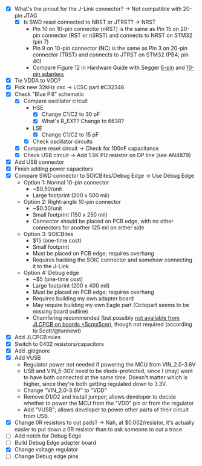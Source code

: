 - [x] What's the pinout for the J-Link connector? -> Not compatible with 20-pin JTAG
  - [x] Is SWD reset connected to NRST or JTRST? -> NRST
    - Pin 10 on 10-pin connector (nRST) is the same as Pin 15 on 20-pin connector (RST or nSRST) and connects to NRST on STM32 (pin 7)
    - Pin 9 on 10-pin connector (NC) is the same as Pin 3 on 20-pin connector (TRST) and connects to JTRST on STM32 (PB4; pin 40)
    - Compare Figure 12 in Hardware Guide with Segger [6-pin](https://www.segger.com/products/debug-probes/j-link/accessories/adapters/6-pin-needle-adapter/) and [10-pin adapters](https://www.segger.com/products/debug-probes/j-link/accessories/adapters/10-pin-needle-adapter/)
- [x] Tie VDDA to VDD?
- [x] Pick new 32kHz osc -> LCSC part #C32346
- [x] Check "Blue Pill" schematic
  - [x] Compare oscillator circuit
    - HSE
      - [x] Change C1/C2 to 30 pF
      - [x] What's R_EXT? Change to 663R?
    - LSE
      - [x] Change C1/C2 to 15 pF
    - [x] Check oscillator circuits
  - [x] Compare reset circuit -> Check for 100nF capacitance
  - [x] Check USB circuit -> Add 1.5K PU resistor on DP line (see AN4879)
- [x] Add USB connector
- [x] Finish adding power capacitors
- [x] Compare SWD connector to SOICBites/Debug Edge -> Use Debug Edge
  - Option 1: Normal 10-pin connector
    - ~$0.50/unit
    - Large footprint (200 x 500 mil)
  - Option 2: Right-angle 10-pin connector
    - ~$0.50/unit
    - Small footprint (150 x 250 mil)
    - Connector should be placed on PCB edge, with no other connectors for another 125 mil on either side
  - Option 3: SOICBites
    - $15 (one-time cost)
    - Small footprint
    - Must be placed on PCB edge; requires overhang
    - Requires hacking the SOIC connector and somehow connecting it to the J-Link
  - Option 4: Debug edge
    - ~$5 (one-time cost)
    - Large footprint (200 x 400 mil)
    - Must be placed on PCB edge; requires overhang
    - Requires building my own adapter board
    - May require building my own Eagle part (Octopart seems to be missing board outline)
    - Chamfering recommended (but possibly [not available from JLCPCB on boards <5cmx5cm](https://jlcpcb.com/quote/pcbOrderFaq/Gold%20Fingers)), though not required (according to Scott/@tannewt)
- [x] Add JLCPCB rules
- [x] Switch to 0402 resistors/capacitors
- [x] Add .gitignore
- [x] Add VUSB
  - Regulator power not needed if powering the MCU from VIN_2.0-3.6V
  - USB and VIN_5-30V need to be diode-protected, since I (may) want to have both connected at the same time. Doesn't matter which is higher, since they're both getting regulated down to 3.3V.
  - Change "VIN_2.0-3.6V" to "VDD"
  - Remove D1/D2 and install jumper; allows developer to decide whether to power the MCU from the "VDD" pin or from the regulator
  - Add "VUSB"; allows developer to power other parts of their circuit from USB.
- [x] Change 0R resistors to cut pads? -> Nah, at $0.002/resistor, it's actually easier to put down a 0R resistor than to ask someone to cut a trace
- [ ] Add notch for Debug Edge
- [ ] Build Debug Edge adapter board
- [x] Change voltage regulator
- [ ] Change Debug edge pins
